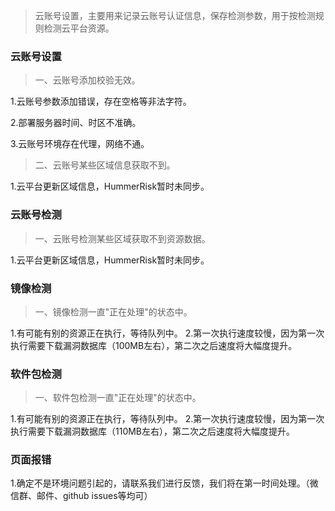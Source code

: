 > 云账号设置，主要用来记录云账号认证信息，保存检测参数，用于按检测规则检测云平台资源。

### 云账号设置

> 一、云账号添加校验无效。

1.云账号参数添加错误，存在空格等非法字符。

2.部署服务器时间、时区不准确。

3.云账号环境存在代理，网络不通。

> 二、云账号某些区域信息获取不到。

1.云平台更新区域信息，HummerRisk暂时未同步。

### 云账号检测

> 一、云账号检测某些区域获取不到资源数据。

1.云平台更新区域信息，HummerRisk暂时未同步。

### 镜像检测

> 一、镜像检测一直"正在处理"的状态中。

1.有可能有别的资源正在执行，等待队列中。
2.第一次执行速度较慢，因为第一次执行需要下载漏洞数据库（100MB左右），第二次之后速度将大幅度提升。

### 软件包检测

> 一、软件包检测一直"正在处理"的状态中。

1.有可能有别的资源正在执行，等待队列中。
2.第一次执行速度较慢，因为第一次执行需要下载漏洞数据库（110MB左右），第二次之后速度将大幅度提升。

### 页面报错

1.确定不是环境问题引起的，请联系我们进行反馈，我们将在第一时间处理。（微信群、邮件、github issues等均可）
